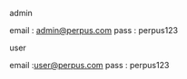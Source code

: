 admin 

email : admin@perpus.com
pass  : perpus123

user 

email :user@perpus.com 
pass  : perpus123

